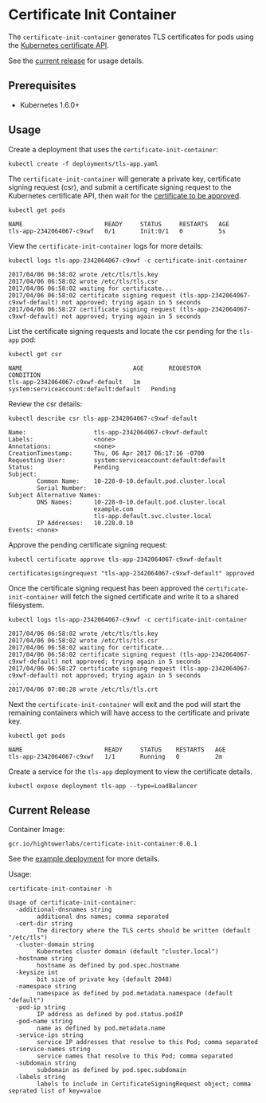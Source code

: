 # Certificate Init Container

The `certificate-init-container` generates TLS certificates for pods using the [Kubernetes certificate API](https://kubernetes.io/docs/tasks/tls/managing-tls-in-a-cluster).

See the [current release](#current-release) for usage details.

## Prerequisites

* Kubernetes 1.6.0+

## Usage

Create a deployment that uses the `certificate-init-container`:

```
kubectl create -f deployments/tls-app.yaml
```

The `certificate-init-container` will generate a private key, certificate signing request (csr), and submit a certificate signing request to the Kubernetes certificate API, then wait for the [certificate to be approved](https://kubernetes.io/docs/tasks/tls/managing-tls-in-a-cluster/#approving-certificate-signing-requests).

```
kubectl get pods
```
```
NAME                       READY     STATUS     RESTARTS   AGE
tls-app-2342064067-c9xwf   0/1       Init:0/1   0          5s
```

View the `certificate-init-container` logs for more details:

```
kubectl logs tls-app-2342064067-c9xwf -c certificate-init-container
```
```
2017/04/06 06:58:02 wrote /etc/tls/tls.key
2017/04/06 06:58:02 wrote /etc/tls/tls.csr
2017/04/06 06:58:02 waiting for certificate...
2017/04/06 06:58:02 certificate signing request (tls-app-2342064067-c9xwf-default) not approved; trying again in 5 seconds
2017/04/06 06:58:27 certificate signing request (tls-app-2342064067-c9xwf-default) not approved; trying again in 5 seconds
```

List the certificate signing requests and locate the csr pending for the `tls-app` pod:

```
kubectl get csr
```
```
NAME                               AGE       REQUESTOR                               CONDITION
tls-app-2342064067-c9xwf-default   1m        system:serviceaccount:default:default   Pending
```

Review the csr details:

```
kubectl describe csr tls-app-2342064067-c9xwf-default
```

```
Name:                   tls-app-2342064067-c9xwf-default
Labels:                 <none>
Annotations:            <none>
CreationTimestamp:      Thu, 06 Apr 2017 06:17:16 -0700
Requesting User:        system:serviceaccount:default:default
Status:                 Pending
Subject:
        Common Name:    10-228-0-10.default.pod.cluster.local
        Serial Number:
Subject Alternative Names:
        DNS Names:      10-228-0-10.default.pod.cluster.local
                        example.com
                        tls-app.default.svc.cluster.local
        IP Addresses:   10.228.0.10
Events:	<none>
```

Approve the pending certificate signing request:

```
kubectl certificate approve tls-app-2342064067-c9xwf-default
```
```
certificatesigningrequest "tls-app-2342064067-c9xwf-default" approved
```

Once the certificate signing request has been approved the `certificate-init-container` will fetch the signed certificate and write it to a shared filesystem.

```
kubectl logs tls-app-2342064067-c9xwf -c certificate-init-container
```
```
2017/04/06 06:58:02 wrote /etc/tls/tls.key
2017/04/06 06:58:02 wrote /etc/tls/tls.csr
2017/04/06 06:58:02 waiting for certificate...
2017/04/06 06:58:02 certificate signing request (tls-app-2342064067-c9xwf-default) not approved; trying again in 5 seconds
2017/04/06 06:58:27 certificate signing request (tls-app-2342064067-c9xwf-default) not approved; trying again in 5 seconds
...
2017/04/06 07:00:28 wrote /etc/tls/tls.crt
```

Next the `certificate-init-container` will exit and the pod will start the remaining containers which will have access to the certificate and private key.

```
kubectl get pods
```
```
NAME                       READY     STATUS    RESTARTS   AGE
tls-app-2342064067-c9xwf   1/1       Running   0          2m
```

Create a service for the `tls-app` deployment to view the certificate details.

```
kubectl expose deployment tls-app --type=LoadBalancer
```

## Current Release

Container Image:

```
gcr.io/hightowerlabs/certificate-init-container:0.0.1
```

See the [example deployment](deployments/tls-app.yaml) for more details.

Usage:

```
certificate-init-container -h
```
```
Usage of certificate-init-container:
  -additional-dnsnames string
    	additional dns names; comma separated
  -cert-dir string
    	The directory where the TLS certs should be written (default "/etc/tls")
  -cluster-domain string
    	Kubernetes cluster domain (default "cluster.local")
  -hostname string
    	hostname as defined by pod.spec.hostname
  -keysize int
    	bit size of private key (default 2048)
  -namespace string
    	namespace as defined by pod.metadata.namespace (default "default")
  -pod-ip string
    	IP address as defined by pod.status.podIP
  -pod-name string
    	name as defined by pod.metadata.name
  -service-ips string
    	service IP addresses that resolve to this Pod; comma separated
  -service-names string
    	service names that resolve to this Pod; comma separated
  -subdomain string
    	subdomain as defined by pod.spec.subdomain
  -labels string
    	labels to include in CertificateSigningRequest object; comma seprated list of key=value
```
